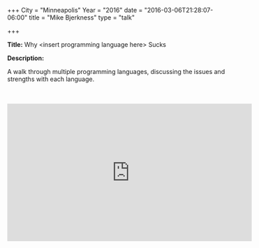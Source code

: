 +++
City = "Minneapolis"
Year = "2016"
date = "2016-03-06T21:28:07-06:00"
title = "Mike Bjerkness"
type = "talk"

+++

<div class="span-15  ">
  <div class="span-15  last ">
  <p><strong>Title:</strong>
  Why &lt;insert programming language here&gt; Sucks
</p>

<p><strong>Description:</strong></p>

<p>
A walk through multiple programming languages, discussing the issues and strengths with each language.
</p>

<br>
<br>

<iframe width="560" height="315" src="https://www.youtube.com/embed/fgcRRsXt7zM" frameborder="0" allowfullscreen></iframe>

  </div>
</div>
